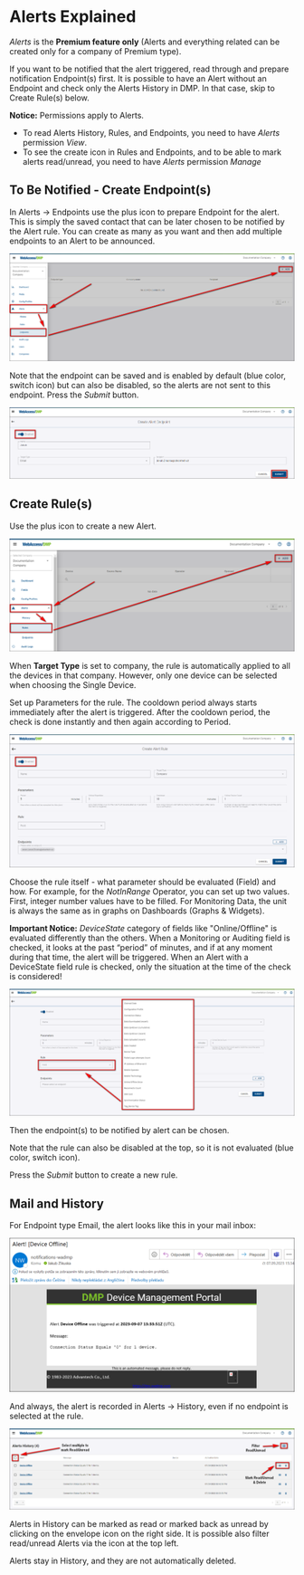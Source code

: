 # Alerts Explained 

*Alerts* is the **Premium feature only** (Alerts and everything related can be created only for a company of Premium type).

If you want to be notified that the alert triggered, read through and prepare notification Endpoint(s) first. It is possible to have an Alert without an Endpoint and check only the Alerts History in DMP. In that case, skip to Create Rule(s) below.

**Notice:** Permissions apply to Alerts.
* To read Alerts History, Rules, and Endpoints, you need to have *Alerts* permission *View*. 
* To see the create icon in Rules and Endpoints, and to be able to mark alerts read/unread, you need to have *Alerts* permission *Manage*


## To Be Notified - Create Endpoint(s)

In Alerts -> Endpoints use the plus icon to prepare Endpoint for the alert. This is simply the saved contact that can be later chosen to be notified by the Alert rule. You can create as many as you want and then add multiple endpoints to an Alert to be announced. 

![Alerts create](./alerts-endpoint-create.png "Alerts create")

Note that the endpoint can be saved and is enabled by default (blue color, switch icon) but can also be disabled, so the alerts are not sent to this endpoint. Press the *Submit* button.

![Alerts endpoint](./alerts-endpoint.png "Alerts endpoint")

## Create Rule(s)

Use the plus icon to create a new Alert.

![Alerts rule create](./alert-rule-create.png "Alerts rule create")

When **Target Type** is set to company, the rule is automatically applied to all the devices in that company. However, only one device can be selected when choosing the Single Device.

Set up Parameters for the rule. The cooldown period always starts immediately after the alert is triggered. After the cooldown period, the check is done instantly and then again according to Period.

![Alerts rule](./alerts-rule.png "Alerts rule")

Choose the rule itself - what parameter should be evaluated (Field) and how. For example, for the *NotInRange* Operator, you can set up two values. First, integer number values have to be filled. 
For Monitoring Data, the unit is always the same as in graphs on Dashboards (Graphs & Widgets).

**Important Notice:** *DeviceState* category of fields like "Online/Offline" is evaluated differently than the others. When a Monitoring or Auditing field is checked, it looks at the past “period” of minutes, and if at any moment during that time, the alert will be triggered. When an Alert with a DeviceState field rule is checked, only the situation at the time of the check is considered!

![Alerts rule](./alerts-rule-rule.png "Alerts rule")

Then the endpoint(s) to be notified by alert can be chosen. 

Note that the rule can also be disabled at the top, so it is not evaluated (blue color, switch icon).

Press the *Submit* button to create a new rule.


## Mail and History

For Endpoint type Email, the alert looks like this in your mail inbox:

![Alerts mail](./alerts-email.png "Alerts mail")

And always, the alert is recorded in Alerts -> History, even if no endpoint is selected at the rule.

![Alerts history](./alerts-history-1.png "Alerts history")

Alerts in History can be marked as read or marked back as unread by clicking on the envelope icon on the right side. It is possible also filter read/unread Alerts via the icon at the top left.

Alerts stay in History, and they are not automatically deleted.
